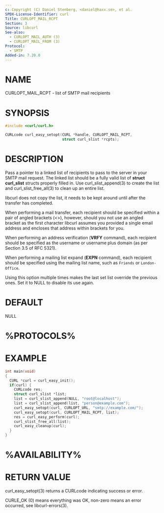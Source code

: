 ```yaml
---
c: Copyright (C) Daniel Stenberg, <daniel@haxx.se>, et al.
SPDX-License-Identifier: curl
Title: CURLOPT_MAIL_RCPT
Section: 3
Source: libcurl
See-also:
  - CURLOPT_MAIL_AUTH (3)
  - CURLOPT_MAIL_FROM (3)
Protocol:
  - SMTP
Added-in: 7.20.0
---
```


# NAME

CURLOPT_MAIL_RCPT - list of SMTP mail recipients

# SYNOPSIS

~~~c
#include <curl/curl.h>

CURLcode curl_easy_setopt(CURL *handle, CURLOPT_MAIL_RCPT,
                          struct curl_slist *rcpts);
~~~

# DESCRIPTION

Pass a pointer to a linked list of recipients to pass to the server in your
SMTP mail request. The linked list should be a fully valid list of
**struct curl_slist** structs properly filled in. Use curl_slist_append(3) to
create the list and curl_slist_free_all(3) to clean up an entire list.

libcurl does not copy the list, it needs to be kept around until after the
transfer has completed.

When performing a mail transfer, each recipient should be specified within a
pair of angled brackets (\<\>), however, should you not use an angled bracket
as the first character libcurl assumes you provided a single email address and
encloses that address within brackets for you.

When performing an address verification (**VRFY** command), each recipient
should be specified as the username or username plus domain (as per Section
3.5 of RFC 5321).

When performing a mailing list expand (**EXPN** command), each recipient
should be specified using the mailing list name, such as `Friends` or
`London-Office`.

Using this option multiple times makes the last set list override the previous
ones. Set it to NULL to disable its use again.

# DEFAULT

NULL

# %PROTOCOLS%

# EXAMPLE

~~~c
int main(void)
{
  CURL *curl = curl_easy_init();
  if(curl) {
    CURLcode res;
    struct curl_slist *list;
    list = curl_slist_append(NULL, "root@localhost");
    list = curl_slist_append(list, "person@example.com");
    curl_easy_setopt(curl, CURLOPT_URL, "smtp://example.com/");
    curl_easy_setopt(curl, CURLOPT_MAIL_RCPT, list);
    res = curl_easy_perform(curl);
    curl_slist_free_all(list);
    curl_easy_cleanup(curl);
  }
}
~~~

# %AVAILABILITY%

# RETURN VALUE

curl_easy_setopt(3) returns a CURLcode indicating success or error.

CURLE_OK (0) means everything was OK, non-zero means an error occurred, see
libcurl-errors(3).
